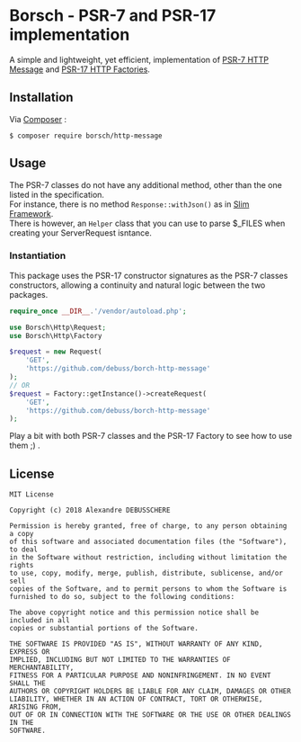 # Borsch - PSR-7 and PSR-17 implementation

A simple and lightweight, yet efficient, implementation of [PSR-7 HTTP Message](https://www.php-fig.org/psr/psr-7/) and [PSR-17 HTTP Factories](https://www.php-fig.org/psr/psr-17/).


## Installation

Via [Composer](https://getcomposer.org/) :
```
$ composer require borsch/http-message
```

## Usage

The PSR-7 classes do not have any additional method, other than the one listed in the specification.  
For instance, there is no method `Response::withJson()` as in [Slim Framework](http://slimframework.com/).  
There is however, an `Helper` class that you can use to parse $_FILES when creating your ServerRequest isntance.

### Instantiation

This package uses the PSR-17 constructor signatures as the PSR-7 classes constructors, allowing a continuity and natural logic between the two packages.

```php
require_once __DIR__.'/vendor/autoload.php';

use Borsch\Http\Request;
use Borsch\Http\Factory

$request = new Request(
    'GET',
    'https://github.com/debuss/borch-http-message'
);
// OR
$request = Factory::getInstance()->createRequest(
    'GET',
    'https://github.com/debuss/borch-http-message'
);
```

Play a bit with both PSR-7 classes and the PSR-17 Factory to see how to use them ;) .

## License

```
MIT License

Copyright (c) 2018 Alexandre DEBUSSCHERE

Permission is hereby granted, free of charge, to any person obtaining a copy
of this software and associated documentation files (the "Software"), to deal
in the Software without restriction, including without limitation the rights
to use, copy, modify, merge, publish, distribute, sublicense, and/or sell
copies of the Software, and to permit persons to whom the Software is
furnished to do so, subject to the following conditions:

The above copyright notice and this permission notice shall be included in all
copies or substantial portions of the Software.

THE SOFTWARE IS PROVIDED "AS IS", WITHOUT WARRANTY OF ANY KIND, EXPRESS OR
IMPLIED, INCLUDING BUT NOT LIMITED TO THE WARRANTIES OF MERCHANTABILITY,
FITNESS FOR A PARTICULAR PURPOSE AND NONINFRINGEMENT. IN NO EVENT SHALL THE
AUTHORS OR COPYRIGHT HOLDERS BE LIABLE FOR ANY CLAIM, DAMAGES OR OTHER
LIABILITY, WHETHER IN AN ACTION OF CONTRACT, TORT OR OTHERWISE, ARISING FROM,
OUT OF OR IN CONNECTION WITH THE SOFTWARE OR THE USE OR OTHER DEALINGS IN THE
SOFTWARE.
```
